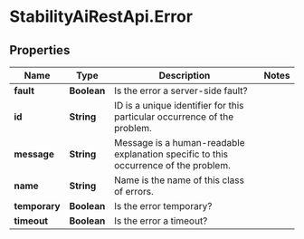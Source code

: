 # StabilityAiRestApi.Error

## Properties

Name | Type | Description | Notes
------------ | ------------- | ------------- | -------------
**fault** | **Boolean** | Is the error a server-side fault? | 
**id** | **String** | ID is a unique identifier for this particular occurrence of the problem. | 
**message** | **String** | Message is a human-readable explanation specific to this occurrence of the problem. | 
**name** | **String** | Name is the name of this class of errors. | 
**temporary** | **Boolean** | Is the error temporary? | 
**timeout** | **Boolean** | Is the error a timeout? | 



